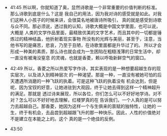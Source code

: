 * 41:45 所以啊，你就知道了奥，显然诗歌是一个非常重要的价值判断的标准。那么诗歌到底是什么？这是
  我自己的用法，因为我对诗的感受就是如此。对我们这种人小孩子的时候来讲，会很莫名地被唐诗所吸引，
  真的就是感受到诗歌与众不同。那必须说，透过我的认知，诗歌大概是中国文学里面，也可以说，大概是
  人类的文学作品里面，最精致优美的文字艺术，而且其中的一切都是锤炼过的精神结晶，他折射着现实事物
  所没有的光辉与美丽，甚至于，注意，当他书写的是痛苦，悲哀，乃至于丑陋，在诗歌里面都是升华过了的。
  所以才会形成一种美的素质，那么诗也就会成为一生困陷在粗糙浅薄的日常生活中，却一直没有被淹没窒息
  的灵魂，也就是香菱，赖以呼吸新鲜空气的窗口。

* 42:49 所以，香菱之所以热爱写字作诗，其实表现的是一种想要超越生存的现实层次，以及进入到精神层次
  的一种渴望。那是一种，一直没有被她可怕的后天遭遇所消磨的一种飞跃的执着。可是这种飞跃的执着没有
  机会达到，但是呢，因为宝钗的好意，让她进驻到大观园，终于让她去得到这样一个精神超升的满足。那就是
  透过诗来展现，所以各位，你们怎么可以不好好地学诗。对不对？怎么可以不好好地去理解，红楼梦真的在
  告诉我们，一个人真的是可以努力去超越自己。那香菱，她因为这样一个与生俱来的禀赋的独特性，让她的
  一生，终于有机会，去品尝到超越跟飞升的那一种快乐。因此，人性的价值绝对不是建立在本能之上的。这个
  真的是一个绝佳的反例。

* 43:50
